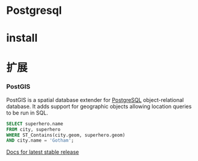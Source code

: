 Postgresql
======

# install

# 扩展

### PostGIS

PostGIS is a spatial database extender for [PostgreSQL](https://postgresql.org/) object-relational database. It adds support for geographic objects allowing location queries to be run in SQL.

```sql
SELECT superhero.name
FROM city, superhero
WHERE ST_Contains(city.geom, superhero.geom)
AND city.name = 'Gotham';
```

[Docs for latest stable release](http://postgis.net/docs/)

